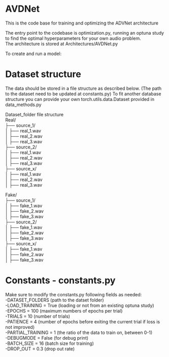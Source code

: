 # AVDNet

This is the code base for training and optimizing the ADVNet architecture

The entry point to the codebase is optimization.py, running an optuna study to find the optimal hyperparameters for your own audio problem.  
The architecture is stored at Architectures/AVDNet.py  

To create and run a model:  


# Dataset structure

The data should be stored in a file structure as described below. (The path to the dataset need to be updated at constants.py)
To fit another database structure you can provide your own torch.utils.data.Dataset provided in data_methods.py  

Dataset_folder file structure  
Real/  
├── source_1/  
│   ├── real_1.wav  
│   ├── real_2.wav  
│   ├── real_3.wav  
├── source_2/  
│   ├── real_1.wav  
│   ├── real_2.wav  
│   ├── real_3.wav  
├── source_x/  
│   ├── real_1.wav  
│   ├── real_2.wav  
│   ├── real_3.wav  

Fake/  
├── source_1/  
│   ├── fake_1.wav  
│   ├── fake_2.wav  
│   ├── fake_3.wav  
├── source_2/  
│   ├── fake_1.wav  
│   ├── fake_2.wav  
│   ├── fake_3.wav  
├── source_x/  
│   ├── fake_1.wav  
│   ├── fake_2.wav  
│   ├── fake_3.wav  


# Constants - constants.py

Make sure to modify the constants.py following fields as needed:  
-DATASET_FOLDERS (path to the datset folder)  
-LOAD_TRAINING = True (loading or not from an existing optuna study)  
-EPOCHS = 100 (maximum numbers of epochs per trial)  
-TRIALS = 10 (number of trials)  
-PATIENCE = 4 (number of epochs before exiting the current trial if loss is not improved)  
-PARTIAL_TRAINING = 1 (the ratio of the data to train on, between 0-1)  
-DEBUGMODE = False (for debug print)  
-BATCH_SIZE = 16 (batch size for training)  
-DROP_OUT = 0.3 (drop out rate)  
